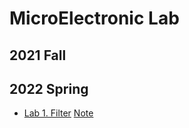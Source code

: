 # MicroElectronic Lab
## 2021 Fall

## 2022 Spring
* [Lab 1. Filter](ME_Lab_2_1.ipynb) [Note](Lab_2_1_Note.pdf)
